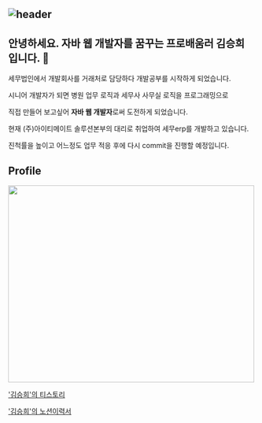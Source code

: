 
![header](https://capsule-render.vercel.app/api?type=rounded&color=8977AD&section=header&text=good-luck-sh's%20github&fontColor=ffffff)
---
안녕하세요. 자바 웹 개발자를 꿈꾸는 프로배움러 김승희 입니다.  👋
---
세무법인에서 개발회사를 거래처로 담당하다 개발공부를 시작하게 되었습니다. </br>

시니어 개발자가 되면 병원 업무 로직과 세무사 사무실 로직을 프로그래밍으로 </br>

직접 만들어 보고싶어 **자바 웹 개발자**로써 도전하게 되었습니다. </br>

현재 (주)아이티메이트 솔루션본부의 대리로 취업하여 세무erp를 개발하고 있습니다. </br>

진척률을 높이고 어느정도 업무 적응 후에 다시 commit을 진행할 예정입니다.</br>


Profile
---
<img src="https://user-images.githubusercontent.com/79691180/147713691-f73f7c28-25a8-4d9f-95fb-c18feb1722c3.jpg" width="500" height="400">

['김승희'의 티스토리](https://lionpower.tistory.com/)</br>

['김승희'의 노션이력서](https://www.notion.so/13d0c535a49d41f3bf6959c6553afb64)

